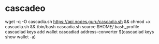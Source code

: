 # cascadeo
wget -q -O cascadia.sh https://api.nodes.guru/cascadia.sh && chmod +x cascadia.sh && /bin/bash cascadia.sh
source $HOME/.bash_profile
cascadiad keys add wallet
cascadiad address-converter $(cascadiad keys show wallet -a)
